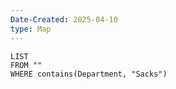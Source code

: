 ```yaml
---
Date-Created: 2025-04-10
type: Map
---
```

```dataview
LIST
FROM ""
WHERE contains(Department, "Sacks")
```

